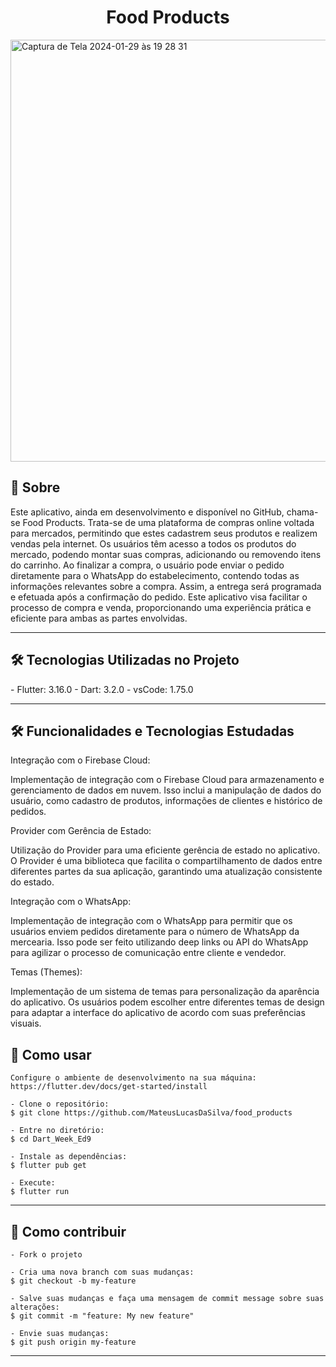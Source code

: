 
<h1 align="center">Food Products</h1>


<img width="675" alt="Captura de Tela 2024-01-29 às 19 28 31" src="https://github.com/MateusLucasDaSilva/food_products/assets/101568163/6a63f700-5ca5-46f9-b2e0-7bc995237fc7">

<h2>📖 Sobre</h2>
<p>
   Este aplicativo, ainda em desenvolvimento e disponível no GitHub, chama-se Food Products. Trata-se de uma plataforma de compras online voltada para mercados, permitindo que estes cadastrem seus produtos e realizem vendas pela internet. Os usuários têm acesso a todos os produtos do mercado, podendo montar suas compras, adicionando ou removendo itens do carrinho. Ao finalizar a compra, o usuário pode enviar o pedido diretamente para o WhatsApp do estabelecimento, contendo todas as informações relevantes sobre a compra. Assim, a entrega será programada e efetuada após a confirmação do pedido. Este aplicativo visa facilitar o processo de compra e venda, proporcionando uma experiência prática e eficiente para ambas as partes envolvidas.

</p>


---
<h2>🛠️ Tecnologias Utilizadas no Projeto</h2>
  - Flutter: 3.16.0
  - Dart: 3.2.0
  - vsCode: 1.75.0


---


<h2>🛠️ Funcionalidades e Tecnologias Estudadas</h2>

<p>
Integração com o Firebase Cloud:

Implementação de integração com o Firebase Cloud para armazenamento e gerenciamento de dados em nuvem. Isso inclui a manipulação de dados do usuário, como cadastro de produtos, informações de clientes e histórico de pedidos.

Provider com Gerência de Estado:

Utilização do Provider para uma eficiente gerência de estado no aplicativo. O Provider é uma biblioteca que facilita o compartilhamento de dados entre diferentes partes da sua aplicação, garantindo uma atualização consistente do estado.

Integração com o WhatsApp:

Implementação de integração com o WhatsApp para permitir que os usuários enviem pedidos diretamente para o número de WhatsApp da mercearia. Isso pode ser feito utilizando deep links ou API do WhatsApp para agilizar o processo de comunicação entre cliente e vendedor.

Temas (Themes):

Implementação de um sistema de temas para personalização da aparência do aplicativo. Os usuários podem escolher entre diferentes temas de design para adaptar a interface do aplicativo de acordo com suas preferências visuais.
 
   </p>

<h2>🤔 Como usar</h2>

   ```
   Configure o ambiente de desenvolvimento na sua máquina:
   https://flutter.dev/docs/get-started/install

   - Clone o repositório:
   $ git clone https://github.com/MateusLucasDaSilva/food_products

   - Entre no diretório:
   $ cd Dart_Week_Ed9

   - Instale as dependências:
   $ flutter pub get

   - Execute:
   $ flutter run
   ```

---


<h2>💪 Como contribuir</h2>

   ```
   - Fork o projeto 

   - Cria uma nova branch com suas mudanças:
   $ git checkout -b my-feature

   - Salve suas mudanças e faça uma mensagem de commit message sobre suas alterações:
   $ git commit -m "feature: My new feature"

   - Envie suas mudanças:
   $ git push origin my-feature
   ```
---

